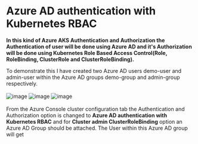 # Azure AD authentication with Kubernetes RBAC

**In this kind of Azure AKS Authentication and Authorization the Authentication of user will be done using Azure AD and it's Authorization will be done using Kubernetes Role Based Access Control(Role, RoleBinding, ClusterRole and ClusterRoleBinding).**

To demonstrate this I have created two Azure AD users demo-user and admin-user within the Azure AD groups demo-group and admin-group respectively.
<br><br/>
![image](https://github.com/singhritesh85/AKS-Authentication-Authorization/assets/56765895/abac96bc-9f97-4abe-887d-336ae6ff7e9b)
![image](https://github.com/singhritesh85/AKS-Authentication-Authorization/assets/56765895/e8a9cabb-2a08-43c1-9ed5-ba85c3dbb2b5)
![image](https://github.com/singhritesh85/AKS-Authentication-Authorization/assets/56765895/0b896a8f-d201-47ea-ab5f-07feeb3a68dc)
<br><br/>
From the Azure Console cluster configuration tab the Authentication and Authorization option is changed to **Azure AD authentication with Kubernetes RBAC** and for **Cluster admin ClusterRoleBinding** option an Azure AD Group should be attached. The User within this Azure AD group will get 
